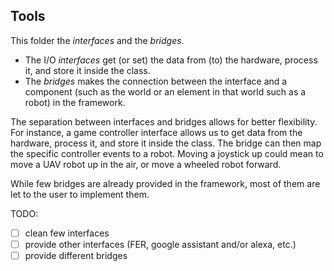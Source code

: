 ## Tools

This folder the *interfaces* and the *bridges*.

* The I/O *interfaces* get (or set) the data from (to) the hardware, process it, and store it inside the class. 
* The *bridges* makes the connection between the interface and a component (such as the world or an element in that world such as a robot) in the framework.

The separation between interfaces and bridges allows for better flexibility. For instance, a game controller interface allows us to get data from the hardware, process it, and store it inside the class. The bridge can then map the specific controller events to a robot. Moving a joystick up could mean to move a UAV robot up in the air, or move a wheeled robot forward. 

While few bridges are already provided in the framework, most of them are let to the user to implement them.

TODO:
- [ ] clean few interfaces
- [ ] provide other interfaces (FER, google assistant and/or alexa, etc.)
- [ ] provide different bridges
